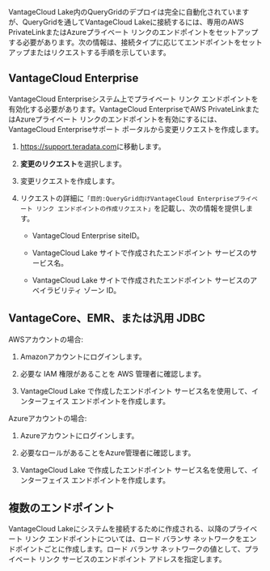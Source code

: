 VantageCloud Lake内のQueryGridのデプロイは完全に自動化されていますが、QueryGridを通してVantageCloud Lakeに接続するには、専用のAWS PrivateLinkまたはAzureプライベート リンクのエンドポイントをセットアップする必要があります。次の情報は、接続タイプに応じてエンドポイントをセットアップまたはリクエストする手順を示しています。

VantageCloud Enterprise
-----------------------

VantageCloud Enterpriseシステム上でプライベート リンク エンドポイントを有効化する必要があります。VantageCloud EnterpriseでAWS PrivateLinkまたはAzureプライベート リンクのエンドポイントを有効にするには、VantageCloud Enterpriseサポート ポータルから変更リクエストを作成します。

1.  <https://support.teradata.com>に移動します。

2.  **変更のリクエスト**を選択します。

3.  変更リクエストを作成します。

4.  リクエストの詳細に`「目的:QueryGrid向けVantageCloud Enterpriseプライベート リンク エンドポイントの作成リクエスト」`を記載し、次の情報を提供します。

    -   VantageCloud Enterprise siteID。

    -   VantageCloud Lake サイトで作成されたエンドポイント サービスのサービス名。

    -   VantageCloud Lake サイトで作成されたエンドポイント サービスのアベイラビリティ ゾーン ID。

VantageCore、EMR、または汎用 JDBC
---------------------------------

AWSアカウントの場合:

1.  Amazonアカウントにログインします。

2.  必要な IAM 権限があることを AWS 管理者に確認します。

3.  VantageCloud Lake で作成したエンドポイント サービス名を使用して、インターフェイス エンドポイントを作成します。

Azureアカウントの場合:

1.  Azureアカウントにログインします。

2.  必要なロールがあることをAzure管理者に確認します。

3.  VantageCloud Lake で作成したエンドポイント サービス名を使用して、インターフェイス エンドポイントを作成します。

複数のエンドポイント
--------------------

VantageCloud Lakeにシステムを接続するために作成される、以降のプライベート リンク エンドポイントについては、ロード バランサ ネットワークをエンドポイントごとに作成します。ロード バランサ ネットワークの値として、プライベート リンク サービスのエンドポイント アドレスを指定します。
